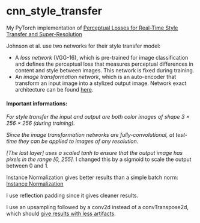 # cnn_style_transfer

My PyTorch implementation of [Perceptual Losses for Real-Time Style Transfer
and Super-Resolution](https://arxiv.org/pdf/1603.08155.pdf)

Johnson et al. use two networks for their style transfer model:
* A *loss network* (VGG-16), which is pre-trained for image classification and defines the perceptual loss that measures perceptual differences in content and style between images. This network is fixed during training.
* An *image transformation network*, which is an auto-encoder that transform an input image into a stylized output image.
Network exact architecture can be found [here](https://cs.stanford.edu/people/jcjohns/papers/fast-style/fast-style-supp.pdf).

#### Important informations:

*For style transfer the input and output are both color images of shape 3 × 256 × 256 (during training).*

*Since the image transformation networks are fully-convolutional, at test-time they can be applied to images of any resolution.*

*\[The last layer\] uses a scaled tanh to ensure that the output image has pixels in the range \[0, 255\].* I changed this by a sigmoid to scale the output between 0 and 1.

Instance Normalization gives better results than a simple batch norm: [Instance Normalization](https://arxiv.org/pdf/1607.08022.pdf)

I use reflection padding since it gives cleaner results.

I use an upsampling followed by a conv2d instead of a convTranspose2d, which should [give results with less artifacts](https://distill.pub/2016/deconv-checkerboard/).